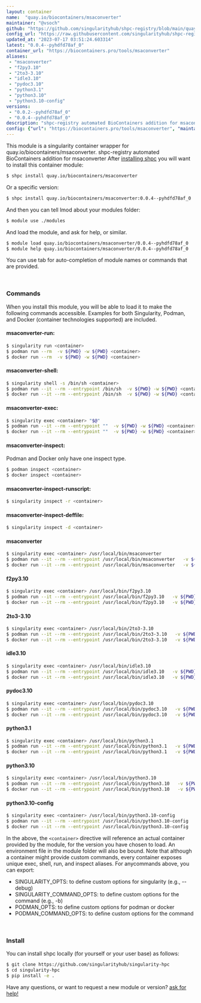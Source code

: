 ```yaml
---
layout: container
name:  "quay.io/biocontainers/msaconverter"
maintainer: "@vsoch"
github: "https://github.com/singularityhub/shpc-registry/blob/main/quay.io/biocontainers/msaconverter/container.yaml"
config_url: "https://raw.githubusercontent.com/singularityhub/shpc-registry/main/quay.io/biocontainers/msaconverter/container.yaml"
updated_at: "2023-07-17 03:51:24.603314"
latest: "0.0.4--pyhdfd78af_0"
container_url: "https://biocontainers.pro/tools/msaconverter"
aliases:
 - "msaconverter"
 - "f2py3.10"
 - "2to3-3.10"
 - "idle3.10"
 - "pydoc3.10"
 - "python3.1"
 - "python3.10"
 - "python3.10-config"
versions:
 - "0.0.2--pyhdfd78af_0"
 - "0.0.4--pyhdfd78af_0"
description: "shpc-registry automated BioContainers addition for msaconverter"
config: {"url": "https://biocontainers.pro/tools/msaconverter", "maintainer": "@vsoch", "description": "shpc-registry automated BioContainers addition for msaconverter", "latest": {"0.0.4--pyhdfd78af_0": "sha256:8f2331eb6b49e043b7291d1983e6766f32f0ec69e62d5ae40168b1ba5a199e2c"}, "tags": {"0.0.2--pyhdfd78af_0": "sha256:e192268f586b00e469cd3546fa88080dfab3a3e0cf824b6ecf03a54e0602fcd1", "0.0.4--pyhdfd78af_0": "sha256:8f2331eb6b49e043b7291d1983e6766f32f0ec69e62d5ae40168b1ba5a199e2c"}, "docker": "quay.io/biocontainers/msaconverter", "aliases": {"msaconverter": "/usr/local/bin/msaconverter", "f2py3.10": "/usr/local/bin/f2py3.10", "2to3-3.10": "/usr/local/bin/2to3-3.10", "idle3.10": "/usr/local/bin/idle3.10", "pydoc3.10": "/usr/local/bin/pydoc3.10", "python3.1": "/usr/local/bin/python3.1", "python3.10": "/usr/local/bin/python3.10", "python3.10-config": "/usr/local/bin/python3.10-config"}}
---
```


This module is a singularity container wrapper for quay.io/biocontainers/msaconverter.
shpc-registry automated BioContainers addition for msaconverter
After [installing shpc](#install) you will want to install this container module:


```bash
$ shpc install quay.io/biocontainers/msaconverter
```

Or a specific version:

```bash
$ shpc install quay.io/biocontainers/msaconverter:0.0.4--pyhdfd78af_0
```

And then you can tell lmod about your modules folder:

```bash
$ module use ./modules
```

And load the module, and ask for help, or similar.

```bash
$ module load quay.io/biocontainers/msaconverter/0.0.4--pyhdfd78af_0
$ module help quay.io/biocontainers/msaconverter/0.0.4--pyhdfd78af_0
```

You can use tab for auto-completion of module names or commands that are provided.

<br>

### Commands

When you install this module, you will be able to load it to make the following commands accessible.
Examples for both Singularity, Podman, and Docker (container technologies supported) are included.

#### msaconverter-run:

```bash
$ singularity run <container>
$ podman run --rm  -v ${PWD} -w ${PWD} <container>
$ docker run --rm  -v ${PWD} -w ${PWD} <container>
```

#### msaconverter-shell:

```bash
$ singularity shell -s /bin/sh <container>
$ podman run --it --rm --entrypoint /bin/sh  -v ${PWD} -w ${PWD} <container>
$ docker run --it --rm --entrypoint /bin/sh  -v ${PWD} -w ${PWD} <container>
```

#### msaconverter-exec:

```bash
$ singularity exec <container> "$@"
$ podman run --it --rm --entrypoint ""  -v ${PWD} -w ${PWD} <container> "$@"
$ docker run --it --rm --entrypoint ""  -v ${PWD} -w ${PWD} <container> "$@"
```

#### msaconverter-inspect:

Podman and Docker only have one inspect type.

```bash
$ podman inspect <container>
$ docker inspect <container>
```

#### msaconverter-inspect-runscript:

```bash
$ singularity inspect -r <container>
```

#### msaconverter-inspect-deffile:

```bash
$ singularity inspect -d <container>
```


#### msaconverter

```bash
$ singularity exec <container> /usr/local/bin/msaconverter
$ podman run --it --rm --entrypoint /usr/local/bin/msaconverter   -v ${PWD} -w ${PWD} <container> -c " $@"
$ docker run --it --rm --entrypoint /usr/local/bin/msaconverter   -v ${PWD} -w ${PWD} <container> -c " $@"
```


#### f2py3.10

```bash
$ singularity exec <container> /usr/local/bin/f2py3.10
$ podman run --it --rm --entrypoint /usr/local/bin/f2py3.10   -v ${PWD} -w ${PWD} <container> -c " $@"
$ docker run --it --rm --entrypoint /usr/local/bin/f2py3.10   -v ${PWD} -w ${PWD} <container> -c " $@"
```


#### 2to3-3.10

```bash
$ singularity exec <container> /usr/local/bin/2to3-3.10
$ podman run --it --rm --entrypoint /usr/local/bin/2to3-3.10   -v ${PWD} -w ${PWD} <container> -c " $@"
$ docker run --it --rm --entrypoint /usr/local/bin/2to3-3.10   -v ${PWD} -w ${PWD} <container> -c " $@"
```


#### idle3.10

```bash
$ singularity exec <container> /usr/local/bin/idle3.10
$ podman run --it --rm --entrypoint /usr/local/bin/idle3.10   -v ${PWD} -w ${PWD} <container> -c " $@"
$ docker run --it --rm --entrypoint /usr/local/bin/idle3.10   -v ${PWD} -w ${PWD} <container> -c " $@"
```


#### pydoc3.10

```bash
$ singularity exec <container> /usr/local/bin/pydoc3.10
$ podman run --it --rm --entrypoint /usr/local/bin/pydoc3.10   -v ${PWD} -w ${PWD} <container> -c " $@"
$ docker run --it --rm --entrypoint /usr/local/bin/pydoc3.10   -v ${PWD} -w ${PWD} <container> -c " $@"
```


#### python3.1

```bash
$ singularity exec <container> /usr/local/bin/python3.1
$ podman run --it --rm --entrypoint /usr/local/bin/python3.1   -v ${PWD} -w ${PWD} <container> -c " $@"
$ docker run --it --rm --entrypoint /usr/local/bin/python3.1   -v ${PWD} -w ${PWD} <container> -c " $@"
```


#### python3.10

```bash
$ singularity exec <container> /usr/local/bin/python3.10
$ podman run --it --rm --entrypoint /usr/local/bin/python3.10   -v ${PWD} -w ${PWD} <container> -c " $@"
$ docker run --it --rm --entrypoint /usr/local/bin/python3.10   -v ${PWD} -w ${PWD} <container> -c " $@"
```


#### python3.10-config

```bash
$ singularity exec <container> /usr/local/bin/python3.10-config
$ podman run --it --rm --entrypoint /usr/local/bin/python3.10-config   -v ${PWD} -w ${PWD} <container> -c " $@"
$ docker run --it --rm --entrypoint /usr/local/bin/python3.10-config   -v ${PWD} -w ${PWD} <container> -c " $@"
```



In the above, the `<container>` directive will reference an actual container provided
by the module, for the version you have chosen to load. An environment file in the
module folder will also be bound. Note that although a container
might provide custom commands, every container exposes unique exec, shell, run, and
inspect aliases. For anycommands above, you can export:

 - SINGULARITY_OPTS: to define custom options for singularity (e.g., --debug)
 - SINGULARITY_COMMAND_OPTS: to define custom options for the command (e.g., -b)
 - PODMAN_OPTS: to define custom options for podman or docker
 - PODMAN_COMMAND_OPTS: to define custom options for the command

<br>

### Install

You can install shpc locally (for yourself or your user base) as follows:

```bash
$ git clone https://github.com/singularityhub/singularity-hpc
$ cd singularity-hpc
$ pip install -e .
```

Have any questions, or want to request a new module or version? [ask for help!](https://github.com/singularityhub/singularity-hpc/issues)